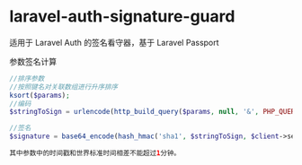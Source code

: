 # laravel-auth-signature-guard

适用于 Laravel Auth 的签名看守器，基于 Laravel Passport

参数签名计算

```php
//排序参数
//按照键名对关联数组进行升序排序
ksort($params);
//编码
$stringToSign = urlencode(http_build_query($params, null, '&', PHP_QUERY_RFC3986));

//签名
$signature = base64_encode(hash_hmac('sha1', $stringToSign, $client->secret, true));
        
其中参数中的时间戳和世界标准时间相差不能超过1分钟。
```


